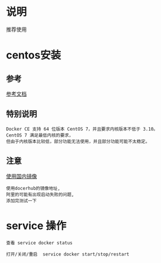 
# 说明

推荐使用



# centos安装

## 参考

 [参考文档](http://docker_practice.gitee.io/install/centos.html)


## 特别说明

    Docker CE 支持 64 位版本 CentOS 7，并且要求内核版本不低于 3.10。
    CentOS 7 满足最低内核的要求，
    但由于内核版本比较低，部分功能无法使用，并且部分功能可能不太稳定。

## 注意


[使用国内镜像](http://docker_practice.gitee.io/install/mirror.html)


    使用docerhub的镜像地址,
    阿里的可能有出现启动失败的问题,
    添加完测试一下

# service 操作

    查看 service docker status

    打开/关闭/重启  service docker start/stop/restart
